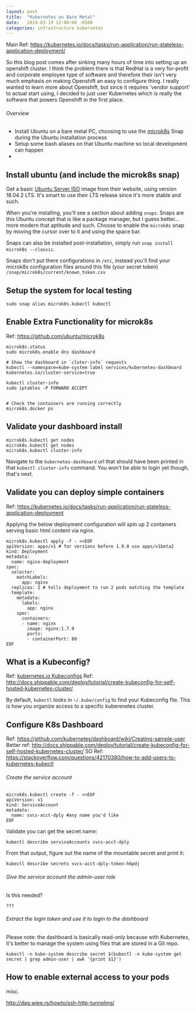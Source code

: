 ```yaml
---
layout: post
title:  "Kubernetes on Bare Metal"
date:   2019-03-19 12:00:00 -0500
categories: infrastructure kubernetes
---
```


Main Ref: https://kubernetes.io/docs/tasks/run-application/run-stateless-application-deployment/

So this blog post comes after sinking many hours of time into setting up an openshift cluster.  I think the problem there is that RedHat is a very for-profit and corporate employee type of software and therefore their isn't very much emphasis on making Openshift an easy to configure thing.  I really wanted to learn more about Openshift, but since it requires 'vendor support' to actual start using, I decided to just user Kubernetes which is really the software that powers Openshift in the first place.  

###### Overview
- Install Ubuntu on a bare metal PC, choosing to use the [microk8s](https://github.com/ubuntu/microk8s) Snap during the Ubuntu installation process
- Setup some bash aliases on that Ubuntu machine so local development can happen
-


## Install ubuntu (and include the microk8s snap)

Get a basic [Ubuntu Server ISO](https://www.ubuntu.com/download/server) image from their website, using version 18.04.2 LTS.  It's smart to use their LTS release since it's more stable and such.

When you're installing, you'll see a section about adding `snaps`.  Snaps are this Ubuntu concept that is like a package manager, but I guess better... more modern that aptitude and such.  Choose to enable the `microk8s` snap by moving the cursor over to it and using the space bar.

Snaps can also be installed post-installation, simply run `snap install microk8s --classic`.

Snaps don't put there configurations in `/etc`, instead you'll find your microk8s configuration files around this file (your secret token) `/snap/microk8s/current/known_token.csv`



## Setup the system for local testing

```
sudo snap alias microk8s.kubectl kubectl
```


## Enable Extra Functionality for microk8s

Ref:  https://github.com/ubuntu/microk8s

```
microk8s.status
sudo microk8s.enable dns dashboard

# Show the dashboard in `cluter-info` requests
kubectl --namespace=kube-system label services/kubernetes-dashboard kubernetes.io/cluster-service=true

kubectl cluster-info
sudo iptables -P FORWARD ACCEPT


# Check the containers are running correctly
microk8s.docker ps
```


## Validate your dashboard install

```
microk8s.kubectl get nodes
microk8s.kubectl get nodes
microk8s.kubectl cluster-info
```

Navigate to the `kubernetes-dashboard` url that should have been printed in that `kubectl cluster-info` command.  You won't be able to login yet though, that's next.  



## Validate you can deploy simple containers

Ref: https://kubernetes.io/docs/tasks/run-application/run-stateless-application-deployment

Applying the below deployment configuration will spin up 2 containers serving basic html content via nginx.  
```
microk8s.kubectl apply -f - <<EOF
apiVersion: apps/v1 # for versions before 1.9.0 use apps/v1beta2
kind: Deployment
metadata:
  name: nginx-deployment
spec:
  selector:
    matchLabels:
      app: nginx
  replicas: 2 # tells deployment to run 2 pods matching the template
  template:
    metadata:
      labels:
        app: nginx
    spec:
      containers:
      - name: nginx
        image: nginx:1.7.9
        ports:
        - containerPort: 80
EOF
```




## What is a Kubeconfig?

Ref: [kubernetes.io Kubeconfigs](https://kubernetes.io/docs/concepts/configuration/organize-cluster-access-kubeconfig/)
Ref: http://docs.shippable.com/deploy/tutorial/create-kubeconfig-for-self-hosted-kubernetes-cluster/

By default, `kubectl` looks in `~/.kube/config` to find your Kubeconfig file.  This is how you organize access to a specific kuberenetes cluster.  


## Configure K8s Dashboard

Ref: https://github.com/kubernetes/dashboard/wiki/Creating-sample-user
Better ref: http://docs.shippable.com/deploy/tutorial/create-kubeconfig-for-self-hosted-kubernetes-cluster/
SO Ref: https://stackoverflow.com/questions/42170380/how-to-add-users-to-kubernetes-kubectl

###### Create the service account

```
microk8s.kubectl create -f - <<EOF
apiVersion: v1
kind: ServiceAccount
metadata:
  name: svcs-acct-dply #any name you'd like
EOF
```

Validate you can get the secret name:

```
kubectl describe serviceAccounts svcs-acct-dply
```

From that output, figure out the name of the mountable secret and print it:

```
kubectl describe secrets svcs-acct-dply-token-h6pdj
```

###### Give the service account the admin-user role

Is this needed?
```
???
```

###### Extract the login token and use it to login to the dashboard

Please note: the dashboard is basically read-only because with Kubernetes, it's better to manage the system using files that are stored in a Git repo.  

```
kubectl -n kube-system describe secret $(kubectl -n kube-system get secret | grep admin-user | awk '{print $1}')
```



## How to enable external access to your pods







misc.  

http://dag.wiee.rs/howto/ssh-http-tunneling/
